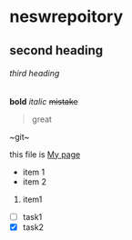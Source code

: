 # neswrepoitory
## second heading
###### third heading
**bold**
*italic*
~~mistake~~

> great

~git~

this file is [My page](https://google.com)
- item 1
- item 2
1. item1
- [ ] task1
- [x] task2
